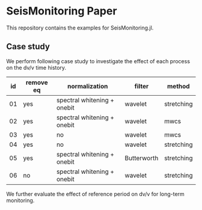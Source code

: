 # SeisMonitoring Paper

This repository contains the examples for SeisMonitoring.jl.

## Case study

We perform following case study to investigate the effect of each process on the dv/v time history.

| id |remove eq|normalization|filter|method|
|---|---|---|---|---|
|01| yes | spectral whitening + onebit | wavelet | stretching |
|02| yes | spectral whitening + onebit | wavelet | mwcs |
|03| yes | no  | wavelet | mwcs |
|04| yes | no  | wavelet | stretching |
|05| yes | spectral whitening + onebit | Butterworth | stretching |
|06| no  | spectral whitening + onebit |  wavelet | stretching |

We further evaluate the effect of reference period on dv/v for long-term monitoring.
